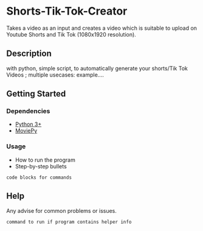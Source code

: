 # Shorts-Tik-Tok-Creator
Takes a video as an input and creates a video which is suitable to upload on Youtube Shorts and Tik Tok (1080x1920 resolution).

## Description

with python, simple script, to automatically generate your shorts/Tik Tok Videos ; multiple usecases: example....

## Getting Started

### Dependencies

* [Python 3+](https://www.python.org/downloads/)
* [MoviePy](https://zulko.github.io/moviepy/install.html)

### Usage

* How to run the program
* Step-by-step bullets
```
code blocks for commands
```

## Help

Any advise for common problems or issues.
```
command to run if program contains helper info
```
